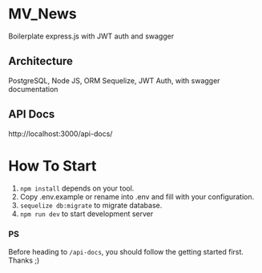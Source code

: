 # MV_News
Boilerplate express.js with JWT auth and swagger

## Architecture
PostgreSQL, Node JS, ORM Sequelize, JWT Auth, with swagger documentation

## API Docs
http://localhost:3000/api-docs/

# How To Start
1. ```npm install``` depends on your tool.
2. Copy .env.example or rename into .env and fill with your configuration.
3. ```sequelize db:migrate``` to migrate database. 
4. ```npm run dev``` to start development server

### PS
Before heading to ```/api-docs```, you should follow the getting started first. Thanks ;)

